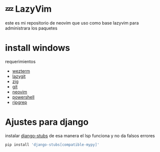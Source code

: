 # 💤 LazyVim

este es mi repositorio de neovim que uso como base lazyvim para administrara los paquetes

# install windows

requerimientos

- [wezterm](https://wezfurlong.org/wezterm/install/windows.html)
- [lazygit](https://github.com/jesseduffield/lazygit?tab=readme-ov-file#winget-windows-10-1709-or-later)
- [zig](https://github.com/LazyVim/LazyVim/discussions/1920)
- [git](https://git-scm.com/)
- [neovim](https://neovim.io/)
- [powershell](https://apps.microsoft.com/detail/9mz1snwt0n5d?hl=en-us&gl=US)
- [ripgrep](https://github.com/BurntSushi/ripgrep?tab=readme-ov-file#installation)

# Ajustes para django

instalar [django-stubs](https://github.com/typeddjango/django-stubs) de esa manera el lsp funciona y no da falsos errores

```bash
pip install 'django-stubs[compatible-mypy]'
```
